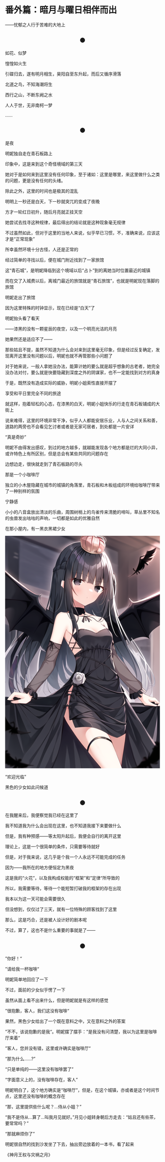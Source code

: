 # 番外篇：暗月与曜日相伴而出

——忧郁之人行于苦难的大地上

## <center>●</center>

如花、似梦

惶惶如火生

引碟归去，遂有明月相生，昊阳自至东升起，而后又循序滑落

北道之鸟，不知海潮将生

西行之山，不断东阙之水

人人于世，无非南柯一梦

......

## <center>●</center>

是夜

明妮独自走在青石板路上

印象中，这是来到这个奇怪境域的第三天

她对于是如何来到这里没有任何印象，至于诸如：这里是哪里，来这里做什么之类的问题，更是没有任何的头绪。

除此之外，这里的时间也是极其的混乱

明明上一秒还是白天，下一秒就突兀的变成了夜晚

方才一轮红日初升，随后月亮就正挂天空

她尝试去找寻这种规律，最后得出的结论就是这种现象毫无规律

不过虽然如此，但对于这里的当地人来说，似乎早已习惯，不，准确来说，应该这才是“正常现象”

所幸虽然环境十分古怪，人还是正常的

经过简单的寻找以后，便在城门附近找到了一家旅馆

这“青石城”，是明妮降临到这个境域以后“占卜”到的离她当时位置最近的城镇

而在交了入城费以后，离城门最近的旅馆就是“青石旅馆”，也就是明妮现在落脚的旅馆

明妮走出了旅馆

因为这里特殊的时钟显示，现在已经是“白天”了

明妮抬头看了看天

——漆黑的没有一颗星辰的夜空，以及一个明亮光洁的月亮

她果然还是适应不了——

那些姑且不提，虽然不知道为什么会对来到这里毫无印象，但是经过反复确定，发现离开这里没有问题以后，明妮也就不再管那些小问题了

对于她来说，一般人拿她没办法，能算计她的要么就是超乎想象的古老者，她完全没办法对付，要么就是快要隐藏到深度之外的阴谋家，也不一定能找到对方的真身

于是，既然没有造成实际的威胁，明妮小姐索性直接开摆了

享受和平日里完全不同的旅途

就这样，抱着轻松的心态，在漆黑的白天，明妮小姐快乐的行走在青石板铺成的大街上

说来难得，这里的环境非常干净，似乎人人都能安居乐业，人与人之间关系和善，道路的两旁也不会看见乞讨者或者是无家可居者，到处都是一片安详

“真是奇妙”

明妮不由得发出感叹，到过的地方越多，就越能发现各个地方都是烂的大同小异，或许特色上有所区别，但是总会有某些共同的问题存在

边想边走，很快就走到了青石板路的尽头

那是一个小咖啡厅

独立的小木屋隐藏在城市的城镇的角落里，青石板和木板组成的环境给咖啡厅带来了一种别样的氛围

宁静感

小小的八音盒放出清淡的乐曲，周围树梢上的鸟雀传来清脆的啼叫，草丛里不知名的虫兽发出咕咕的声响，一切都是如此的优雅自然

在那小屋内，有一黑衣黑裙少女

![月见小姐在咖啡厅](https://raw.githubusercontent.com/Aierlanta/Minnie_apolia/main/%E7%95%AA%E5%A4%96/illustrations/%E6%9C%88%E8%A7%81%E5%B0%8F%E5%A7%90%E5%9C%A8%E5%92%96%E5%95%A1%E5%8E%85.png)

“欢迎光临”

黑色的少女如此问候道

## <center>●</center>

在我醒来后，我便察觉我已经在这里了

我不知道我为什么会出现在这里，也不知道我接下来要做什么

但是，我有种预感——等太阳升起后，我便会自行的离开这里

理论上，这是一个很简单的条件，只需要等待就好

但是，对于我来说，这几乎是个我一个人永远不可能完成的任务

因为——我所在的地方便恒定为黑夜

这是我的“火花”，以及我构成权能的“框架”和”定律“所导致的

所以，我需要等待，等待一个能短暂打破我的框架的存在出现

我本以为这一天可能会需要很久

但没想到，仅仅过了三天，就有一位特殊的顾客找到了这里

那么，这是巧合，还是被人设计好的剧本呢

不过，算了，这也不是什么重要的事就是了——

## <center>●</center>

”你好！“

”请给我一杯咖啡“

明妮简单地回应了一下

不过，面前的少女似乎愣了一下

虽然从面上看不出来什么，但是明妮就是有这样的感觉

”很抱歉，客人，我们这没有咖啡“

果然，黑色少女给出了一个既在意料之中，又在意料之外的答案

”不不，该说抱歉的是我“。明妮摆了摆手：”是我没有问清楚，我以为这里是咖啡厅来着“

”客人，您并没有错，这里或许确实是咖啡厅“

“那为什么......?”

“只是单纯的——这里没有咖啡罢了”

“字面意义上的，没有咖啡存在，客人”

明妮明白了，这个地方确实是“咖啡厅”，但是，在这个城镇，亦或者是这个时间节点，这里还没有咖啡的概念存在

“那，这里提供些什么呢？...侍从小姐？”

“我不是侍从...算了...叫我月见就好。”月见小姐转身朝后方走去：“姑且还有些茶，要常常吗？”

“那就麻烦你了”

明妮很自然的找到沙发坐了下去，抽出旁边放着的一本书，看了起来

《神月王权与灾祸之月》

